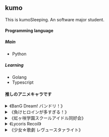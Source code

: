 ## kumo

This is kumoSleeping. An software major student.


####  Programming language

##### Main
- Python
 
##### Learning

- Golang
- Typescript


#### 推しのアニメキャラです 


<details>
  <summary>《BanG Dream! バンドリ！》
</summary>
 
- 戸山 香澄
- 千早 愛音

</details>


<details>
  <summary>《負けヒロインが多すぎる！》
</summary>
 
- 八奈見 杏菜
- 小鞠 知花

</details>

<details>
  <summary>《虹ヶ咲学園スクールアイドル同好会》
  </summary>
 
- 優木 せつ菜
- 中須 かすみ

</details>
<details>
  <summary>《Lycoris Recoil》</summary>
 
- 錦木 千束
</details>

<details>
  <summary>《少女☆歌劇 レヴュースタァライト》</summary>
 
- 愛城 華恋
- 露崎 まひる

</details>


  
